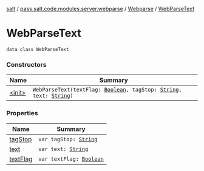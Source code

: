[salt](../../../index.md) / [pass.salt.code.modules.server.webparse](../../index.md) / [Webparse](../index.md) / [WebParseText](./index.md)

# WebParseText

`data class WebParseText`

### Constructors

| Name | Summary |
|---|---|
| [&lt;init&gt;](-init-.md) | `WebParseText(textFlag: `[`Boolean`](https://kotlinlang.org/api/latest/jvm/stdlib/kotlin/-boolean/index.html)`, tagStop: `[`String`](https://kotlinlang.org/api/latest/jvm/stdlib/kotlin/-string/index.html)`, text: `[`String`](https://kotlinlang.org/api/latest/jvm/stdlib/kotlin/-string/index.html)`)` |

### Properties

| Name | Summary |
|---|---|
| [tagStop](tag-stop.md) | `var tagStop: `[`String`](https://kotlinlang.org/api/latest/jvm/stdlib/kotlin/-string/index.html) |
| [text](text.md) | `var text: `[`String`](https://kotlinlang.org/api/latest/jvm/stdlib/kotlin/-string/index.html) |
| [textFlag](text-flag.md) | `var textFlag: `[`Boolean`](https://kotlinlang.org/api/latest/jvm/stdlib/kotlin/-boolean/index.html) |
